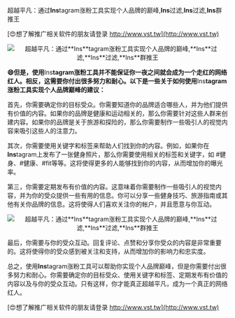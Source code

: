 超越平凡：通过**Ins**tagram涨粉工具实现个人品牌的巅峰,**Ins**过滤,**Ins**过滤,**Ins**群推王

[😍想了解推广相关软件的朋友请登录 http://www.vst.tw](http://www.vst.tw)

 <center><img src="https://vst.tw/MP4/tuiguang/png/0.png" alt="超越平凡：通过**Ins**tagram涨粉工具实现个人品牌的巅峰,**Ins**过滤,**Ins**过滤,**Ins**群推王"></center>

**😄但是，使用**Ins**tagram涨粉工具并不能保证你一夜之间就会成为一个走红的网络红人。相反，这需要你付出很多努力和耐心。以下是一些关于如何使用**Ins**tagram涨粉工具实现个人品牌巅峰的建议：**

首先，你需要确定你的目标受众。你需要知道你的品牌适合哪些人，并为他们提供有价值的内容。如果你的品牌是健康和运动相关的，那么你需要针对这些人群来创建内容。如果你的品牌是关于旅游和探险的，那么你需要制作一些吸引人的视觉内容来吸引这些人的注意力。

其次，你需要使用关键字和标签来帮助人们找到你的内容。例如，如果你在**Ins**tagram上发布了一张健身照片，那么你需要使用相关的标签和关键字，如 #健身、#健康、#fit等等。这将使得更多的人能够找到你的内容，从而增加你的曝光率。

第三，你需要定期发布有价值的内容。这意味着你需要制作一些吸引人的视觉内容，并为你的受众提供一些有用的信息。你可以分享一些健身技巧、旅游指南或其他有关你品牌的信息。这将使得人们喜欢关注你的帐户，并且愿意与你互动。

 <center><img src="https://vst.tw/MP4/tuiguang/png/2.png" alt="超越平凡：通过**Ins**tagram涨粉工具实现个人品牌的巅峰,**Ins**过滤,**Ins**过滤,**Ins**群推王"></center>

最后，你需要与你的受众互动。回复评论、点赞和分享你受众的内容是非常重要的。这将使得你的受众感到被关注和支持，从而增加你的影响力和忠实度。

总之，使用**Ins**tagram涨粉工具可以帮助你实现个人品牌巅峰，但是你需要付出很多努力和耐心。你需要确定你的目标受众、使用关键字和标签、定期发布有价值的内容以及与你的受众互动。只有这样，你才能真正超越平凡，成为一个真正的网络红人。

[😍想了解推广相关软件的朋友请登录 http://www.vst.tw](http://www.vst.tw)



